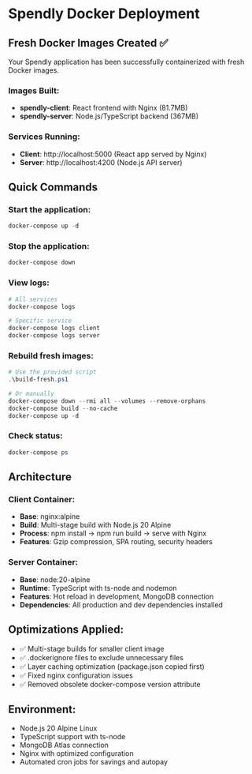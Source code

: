 # Spendly Docker Deployment

## Fresh Docker Images Created ✅

Your Spendly application has been successfully containerized with fresh Docker images.

### Images Built:
- **spendly-client**: React frontend with Nginx (81.7MB)
- **spendly-server**: Node.js/TypeScript backend (367MB)

### Services Running:
- **Client**: http://localhost:5000 (React app served by Nginx)
- **Server**: http://localhost:4200 (Node.js API server)

## Quick Commands

### Start the application:
```powershell
docker-compose up -d
```

### Stop the application:
```powershell
docker-compose down
```

### View logs:
```powershell
# All services
docker-compose logs

# Specific service
docker-compose logs client
docker-compose logs server
```

### Rebuild fresh images:
```powershell
# Use the provided script
.\build-fresh.ps1

# Or manually
docker-compose down --rmi all --volumes --remove-orphans
docker-compose build --no-cache
docker-compose up -d
```

### Check status:
```powershell
docker-compose ps
```

## Architecture

### Client Container:
- **Base**: nginx:alpine
- **Build**: Multi-stage build with Node.js 20 Alpine
- **Process**: npm install → npm run build → serve with Nginx
- **Features**: Gzip compression, SPA routing, security headers

### Server Container:
- **Base**: node:20-alpine
- **Runtime**: TypeScript with ts-node and nodemon
- **Features**: Hot reload in development, MongoDB connection
- **Dependencies**: All production and dev dependencies installed

## Optimizations Applied:
- ✅ Multi-stage builds for smaller client image
- ✅ .dockerignore files to exclude unnecessary files
- ✅ Layer caching optimization (package.json copied first)
- ✅ Fixed nginx configuration issues
- ✅ Removed obsolete docker-compose version attribute

## Environment:
- Node.js 20 Alpine Linux
- TypeScript support with ts-node
- MongoDB Atlas connection
- Nginx with optimized configuration
- Automated cron jobs for savings and autopay